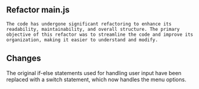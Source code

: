 ## Refactor main.js
`The code has undergone significant refactoring to enhance its readability, maintainability, and overall structure. The primary objective of this refactor was to streamline the code and improve its organization, making it easier to understand and modify.`

## Changes
The original if-else statements used for handling user input have been replaced with a switch statement, which now handles the menu options.
